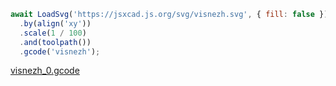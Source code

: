 ```JavaScript
await LoadSvg('https://jsxcad.js.org/svg/visnezh.svg', { fill: false })
  .by(align('xy'))
  .scale(1 / 100)
  .and(toolpath())
  .gcode('visnezh');
```

[visnezh_0.gcode](visnezh.visnezh_0.gcode)
